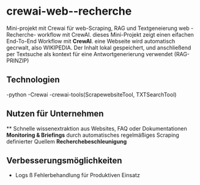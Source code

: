 # crewai-web--recherche
Mini-projekt mit Crewai für web-Scraping, RAG und Textgeneierung
web -Recherche- workflow mit CrewAI.
dieses Mini-Projekt zeigt einen eifachen End-To-End Workflow mit **CrewAI**.
eine Webseite wird automatisch gecrwalt, also WIKIPEDIA.
Der Inhalt lokal gespeichert,
und anschließend per Textsuche als kontext für eine Antwortgenerierung verwendet (RAG-PRINZIP)


## Technologien
-python
-Crewai
-crewai-tools(ScrapewebsiteTool, TXTSearchTool)

## Nutzen für Unternehmen
** Schnelle wissenextraktion aus Websites, FAQ oder Dokumentationen
**Monitoring & Briefings** durch automatisches regelmäßiges Scraping definierter Quellem
**Recherchebeschleunigung** 


## Verbesserungsmöglichkeiten
- Logs ß Fehlerbehandlung für Produktiven Einsatz

